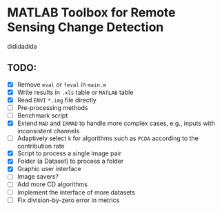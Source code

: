 # MATLAB Toolbox for Remote Sensing Change Detection

dididadida

## TODO:

 + [x] Remove `eval` or `feval` in `main.m`
 + [x] Write results in `.xls` table or `MATLAB` table
 + [x] Read `ENVI` `*.img` file directly 
 + [ ] Pre-processing methods
 + [ ] Benchmark script
 + [x] Extend `MAD` and `IRMAD` to handle more complex cases, e.g., inputs with inconsistent channels
 + [ ] Adaptively select `k` for algorithms such as `PCDA` according to the contribution rate
 + [x] Script to process a single image pair
 + [x] Folder (a Dataset) to process a folder
 + [x] Graphic user interface
 + [ ] Image savers?
 + [ ] Add more CD algorithms
 + [ ] Implement the interface of more datasets
 + [ ] Fix division-by-zero error in metrics